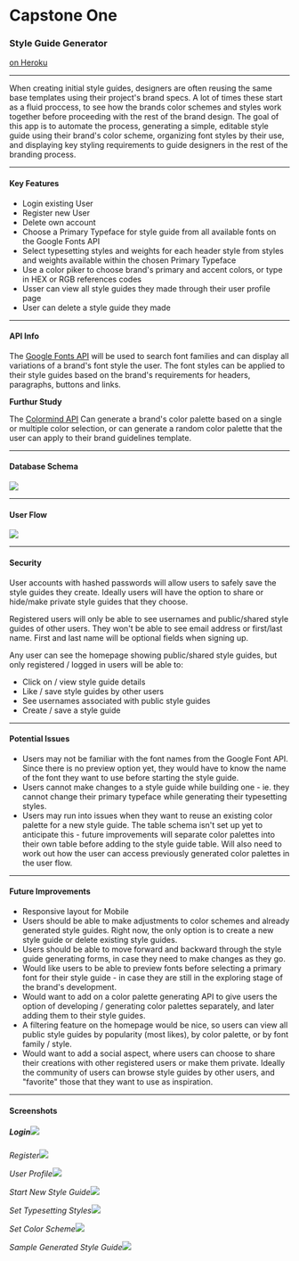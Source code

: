 # Capstone One

### Style Guide Generator

[on Heroku](https://sasha-capstone-1.herokuapp.com/login)

------

When creating initial style guides, designers are often reusing the same base templates using their project's brand specs. A lot of times these start as a fluid proccess, to see how the brands color schemes and styles work together before proceeding with the rest of the brand design. The goal of this app is to automate the process, generating a simple, editable style guide using their brand's color scheme, organizing font styles by their use, and displaying key styling requirements to guide designers in the rest of the branding process. 

------

#### Key Features

* Login existing User
* Register new User
* Delete own account
* Choose a Primary Typeface for style guide from all available fonts on the Google Fonts API
* Select typesetting styles and weights for each header style from  styles and weights available within the chosen Primary Typeface
* Use a color piker to choose brand's primary and accent colors, or type in HEX or RGB references codes
* Usser can view all style guides they made through their user profile page
* User can delete a style guide they made

------

#### API Info

The [Google Fonts API](https://developers.google.com/fonts/docs/developer_api) will be used to search font families and can display all variations of a brand's font style the user. The font styles can be applied to their style guides based on the brand's requirements for headers, paragraphs, buttons and links. 



**Furthur Study**

The [Colormind API](http://colormind.io/api-access/) Can generate a brand's color palette based on a single or multiple color selection, or can generate a random color palette that the user can apply to their brand guidelines template.

------

#### Database Schema

![](proposal/Capstone_1_schema_v3.png)

------

#### User Flow

![](proposal/userflow_brand-guidelines-generator_v2.png)



------

#### Security

User accounts with hashed passwords will allow users to safely save the style guides they create. Ideally users will have the option to share or hide/make private  style guides that they choose. 

Registered users will only be able to see usernames and public/shared style guides of other users. They won't be able to see email address or first/last name. First and last name will be optional fields when signing up.

Any user can see the homepage showing public/shared style guides, but only registered / logged in users will be able to: 

* Click on / view style guide details
* Like / save style guides by other users
* See usernames associated with public style guides
* Create / save a style guide

------

#### Potential Issues

* Users may not be familiar with the font names from the Google Font API. Since there is no preview option yet, they would have to know the name of the font they want to use before starting the style guide.
* Users cannot make changes to a style guide while building one - ie. they cannot change their primary typeface while generating their typesetting styles. 
* Users may run into issues when they want to reuse an existing color palette for a new style guide. The table schema isn't set up yet to anticipate this - future improvements will separate color palettes into their own table before adding to the style guide table. Will also need to work out how the user can access previously generated color palettes in the user flow. 

------

#### Future Improvements

* Responsive layout for Mobile
* Users should be able to make adjustments to color schemes and already generated style guides. Right now, the only option is to create a new style guide or delete existing style guides. 
* Users should be able to move forward and backward through the style guide generating forms, in case they need to make changes as they go. 
* Would like users to be able to preview fonts before selecting a primary font for their style guide - in case they are still in the exploring stage of the brand's development.
* Would want to add on a color palette generating API to give users the option of developing / generating color palettes separately, and later adding them to their style guides.
* A filtering feature on the homepage would be nice, so users can view all public style guides by popularity (most likes), by color palette, or by font family / style.
* Would want to add a social aspect, where users can choose to share their creations with other registered users or make them private. Ideally the community of users can browse style guides by other users, and  "favorite" those that they want to use as inspiration. 

------

#### Screenshots



##### *Login*![](sceenshots/login.png)



*Register*![](sceenshots/register.png)



*User Profile*![](sceenshots/user_profile.png)



*Start New Style Guide*![](sceenshots/start_new_style_guide.png)



*Set Typesetting Styles*![](sceenshots/typeface_form.png)



*Set Color Scheme*![](sceenshots/color_scheme_form.png)



*Sample Generated Style Guide*![](sceenshots/generated_style_guide.png)



